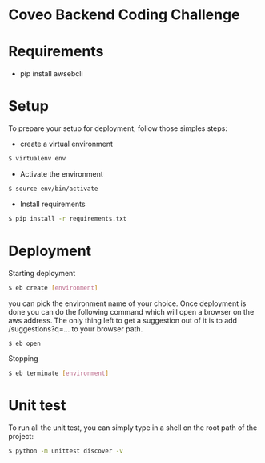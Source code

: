 # Coveo Backend Coding Challenge

# Requirements
- pip install awsebcli

# Setup
To prepare your setup for deployment, follow those simples steps:

- create a virtual environment
```bash
$ virtualenv env
```
- Activate the environment
```bash
$ source env/bin/activate
```
- Install requirements
```bash
$ pip install -r requirements.txt
```

# Deployment
Starting deployment
```bash
$ eb create [environment]
```
you can pick the environment name of your choice. Once deployment is done
you can do the following command which will open a browser on the
aws address. The only thing left to get a suggestion out of it is to add
/suggestions?q=... to your browser path.
```bash
$ eb open
```

Stopping
```bash
$ eb terminate [environment]
```

# Unit test
To run all the unit test, you can simply type in a shell on the root path of the project:
```bash
$ python -m unittest discover -v
```

